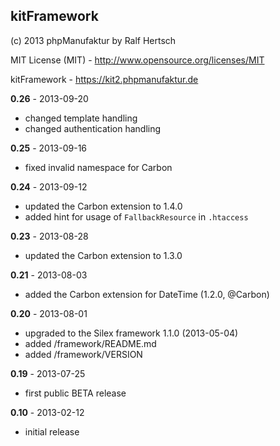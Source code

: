 ## kitFramework

(c) 2013 phpManufaktur by Ralf Hertsch

MIT License (MIT) - <http://www.opensource.org/licenses/MIT>

kitFramework - <https://kit2.phpmanufaktur.de>

**0.26** - 2013-09-20

* changed template handling
* changed authentication handling

**0.25** - 2013-09-16

* fixed invalid namespace for Carbon 

**0.24** - 2013-09-12

* updated the Carbon extension to 1.4.0
* added hint for usage of `FallbackResource` in `.htaccess`

**0.23** - 2013-08-28

* updated the Carbon extension to 1.3.0

**0.21** - 2013-08-03

* added the Carbon extension for DateTime (1.2.0, @Carbon)

**0.20** - 2013-08-01

* upgraded to the Silex framework 1.1.0 (2013-05-04)
* added /framework/README.md
* added /framework/VERSION

**0.19** - 2013-07-25

* first public BETA release

**0.10** - 2013-02-12

* initial release